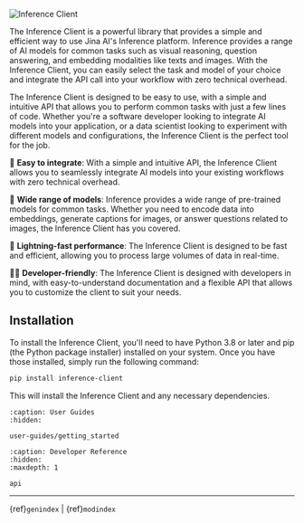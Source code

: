 ![Inference Client](/_static/inference_client.svg)

The Inference Client is a powerful library that provides a simple and efficient way to use Jina AI's Inference platform. 
Inference provides a range of AI models for common tasks such as visual reasoning, question answering, and embedding modalities like texts and images. 
With the Inference Client, you can easily select the task and model of your choice and integrate the API call into your workflow with zero technical overhead.

The Inference Client is designed to be easy to use, with a simple and intuitive API that allows you to perform common tasks with just a few lines of code. 
Whether you're a software developer looking to integrate AI models into your application, or a data scientist looking to experiment with different models and configurations, the Inference Client is the perfect tool for the job.
    
🤝 **Easy to integrate**: With a simple and intuitive API, the Inference Client allows you to seamlessly integrate AI models into your existing workflows with zero technical overhead.

🌟 **Wide range of models**: Inference provides a wide range of pre-trained models for common tasks. 
Whether you need to encode data into embeddings, generate captions for images, or answer questions related to images, the Inference Client has you covered.

💨 **Lightning-fast performance**: The Inference Client is designed to be fast and efficient, allowing you to process large volumes of data in real-time.

👨‍💻 **Developer-friendly**: The Inference Client is designed with developers in mind, with easy-to-understand documentation and a flexible API that allows you to customize the client to suit your needs.


## Installation

To install the Inference Client, you'll need to have Python 3.8 or later and pip (the Python package installer) installed on your system. 
Once you have those installed, simply run the following command:

```bash
pip install inference-client
```

This will install the Inference Client and any necessary dependencies.


```{toctree}
:caption: User Guides
:hidden:

user-guides/getting_started
```

```{toctree}
:caption: Developer Reference
:hidden:
:maxdepth: 1

api
```


---
{ref}`genindex` | {ref}`modindex`

